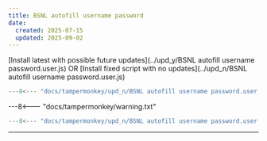 ```yaml
---
title: BSNL autofill username password
date:
  created: 2025-07-15
  updated: 2025-09-02
---
```


<!-- GENERATED FILE -->
[Install latest with possible future updates](../upd_y/BSNL autofill username password.user.js)
OR
[Install fixed script with no updates](../upd_n/BSNL autofill username password.user.js)
```js show_lines="1:10"
---8<--- "docs/tampermonkey/upd_n/BSNL autofill username password.user.js::100"
```
<!-- more -->
---8<--- "docs/tampermonkey/warning.txt"
```js
---8<--- "docs/tampermonkey/upd_n/BSNL autofill username password.user.js:1:"
```

------------
